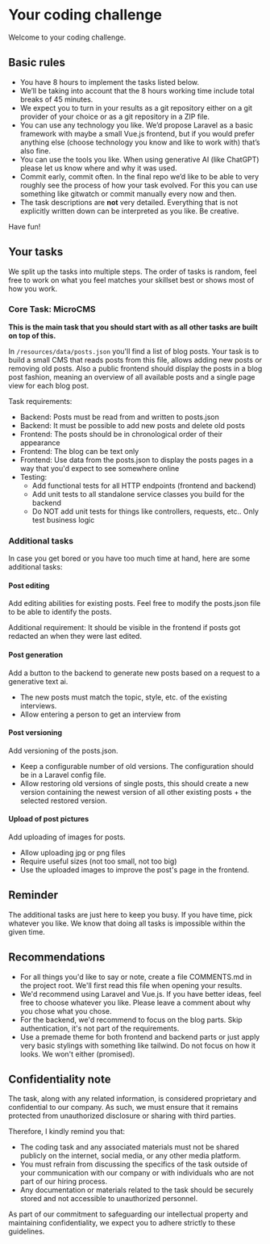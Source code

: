 # Your coding challenge

Welcome to your coding challenge.

## Basic rules

* You have 8 hours to implement the tasks listed below.
* We’ll be taking into account that the 8 hours working time include total breaks of 45 minutes.
* We expect you to turn in your results as a git repository either on a git provider of your choice or as a git repository in a ZIP file.
* You can use any technology you like. We’d propose Laravel as a basic framework with maybe a small Vue.js frontend, but if you would prefer anything else (choose technology you know and like to work with) that’s also fine.
* You can use the tools you like. When using generative AI (like ChatGPT) please let us know where and why it was used.
* Commit early, commit often. In the final repo we’d like to be able to very roughly see the process of how your task evolved. For this you can use something like gitwatch or commit manually every now and then.
* The task descriptions are **not** very detailed. Everything that is not explicitly written down can be interpreted as you like. Be creative.

Have fun!

## Your tasks

We split up the tasks into multiple steps. The order of tasks is random, feel free to work on what you feel matches your skillset best or shows most of how you work.

### Core Task: MicroCMS

**This is the main task that you should start with as all other tasks are built on top of this.**

In `/resources/data/posts.json` you'll find a list of blog posts. Your task is to build a small CMS that reads posts from this file, allows adding new posts or removing old posts. Also a public frontend should display the posts in a blog post fashion, meaning an overview of all available posts and a single page view for each blog post.

Task requirements:

* Backend: Posts must be read from and written to posts.json
* Backend: It must be possible to add new posts and delete old posts
* Frontend: The posts should be in chronological order of their appearance
* Frontend: The blog can be text only
* Frontend: Use data from the posts.json to display the posts pages in a way that you'd expect to see somewhere online
* Testing:
  * Add functional tests for all HTTP endpoints (frontend and backend)
  * Add unit tests to all standalone service classes you build for the backend
  * Do NOT add unit tests for things like controllers, requests, etc.. Only test business logic

### Additional tasks

In case you get bored or you have too much time at hand, here are some additional tasks:

#### Post editing

Add editing abilities for existing posts. Feel free to modify the posts.json file to be able to identify the posts.

Additional requirement: It should be visible in the frontend if posts got redacted an when they were last edited.

#### Post generation

Add a button to the backend to generate new posts based on a request to a generative text ai.

* The new posts must match the topic, style, etc. of the existing interviews.
* Allow entering a person to get an interview from

#### Post versioning

Add versioning of the posts.json.

* Keep a configurable number of old versions. The configuration should be in a Laravel config file.
* Allow restoring old versions of single posts, this should create a new version containing the newest version of all other existing posts + the selected restored version.

#### Upload of post pictures

Add uploading of images for posts.

* Allow uploading jpg or png files
* Require useful sizes (not too small, not too big)
* Use the uploaded images to improve the post's page in the frontend.

## Reminder

The additional tasks are just here to keep you busy. If you have time, pick whatever you like. We know that doing all tasks is impossible within the given time.

## Recommendations

* For all things you'd like to say or note, create a file COMMENTS.md in the project root. We'll first read this file when opening your results.
* We'd recommend using Laravel and Vue.js. If you have better ideas, feel free to choose whatever you like. Please leave a comment about why you chose what you chose.
* For the backend, we'd recommend to focus on the blog parts. Skip authentication, it's not part of the requirements.
* Use a premade theme for both frontend and backend parts or just apply very basic stylings with something like tailwind. Do not focus on how it looks. We won't either (promised).

## Confidentiality note

The task, along with any related information, is considered proprietary and confidential to our company. As such, we must ensure that it remains protected from unauthorized disclosure or sharing with third parties.

Therefore, I kindly remind you that:

* The coding task and any associated materials must not be shared publicly on the internet, social media, or any other media platform.
* You must refrain from discussing the specifics of the task outside of your communication with our company or with individuals who are not part of our hiring process.
* Any documentation or materials related to the task should be securely stored and not accessible to unauthorized personnel.

As part of our commitment to safeguarding our intellectual property and maintaining confidentiality, we expect you to adhere strictly to these guidelines.
